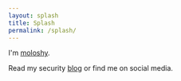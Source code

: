 ```yaml
---
layout: splash
title: Splash
permalink: /splash/
---
```


I'm [moloshy](https://www.moloshy.uk/about/).

Read my security [blog](https://www.moloshy.uk/blog/) or find me on social media.

